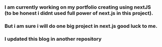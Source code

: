 ### I am currently working on my portfolio creating using nextJS (to be honest i didnt used full power of next.js in this project).
### But i am sure i will do one big project in next.js good luck to me.
### I updated this blog in another repository
